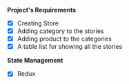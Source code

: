 **Project's Requirements**
 - [x] Creating Store
 - [x] Adding category to the stories
 - [x] Adding product to the categories
 - [x] A table list for showing all the stories

**State Management** 
 - [x] Redux
 